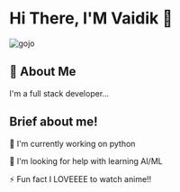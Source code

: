 
# Hi There, I'M Vaidik 👋

<img>![gojo](https://user-images.githubusercontent.com/87151310/233831049-e1e6eddb-b593-47dc-8f0d-3fcb5acdb738.gif)</img>

## 🚀 About Me
I'm a full stack developer...


## Brief about me!

🧠 I'm currently working on python


🤔 I'm looking for help with learning AI/ML


⚡️ Fun fact I LOVEEEE to watch anime!!

